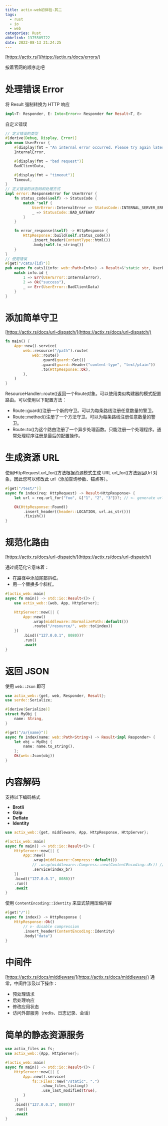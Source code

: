 ```yaml
---
title: actix-web初体验-其二
tags:
  - rust
  - io
  - web
categories: Rust
abbrlink: 1375505722
date: 2022-08-13 21:24:25
---
```


[https://actix.rs/](https://actix.rs/docs/errors/)

<!-- more -->

按着官网的顺序走吧

# 处理错误 Error

将 Result 强制转换为 HTTP 响应
```rust
impl<T: Responder, E: Into<Error>> Responder for Result<T, E>
```

自定义错误
```rust
// 定义错误的类型
#[derive(Debug, Display, Error)]
pub enum UserError {
    #[display(fmt = "An internal error occurred. Please try again later.")]
    InternalError,

    #[display(fmt = "bad request")]
    BadClientData,

    #[display(fmt = "timeout")]
    Timeout,
}
// 定义错误的状态码和处理方式
impl error::ResponseError for UserError {
    fn status_code(&self) -> StatusCode {
        match *self {
            UserError::InternalError => StatusCode::INTERNAL_SERVER_ERROR,
            _ => StatusCode::BAD_GATEWAY
        }
    }

    fn error_response(&self) -> HttpResponse {
        HttpResponse::build(self.status_code())
            .insert_header(ContentType::html())
            .body(self.to_string())
    }
}
// 使用错误
#[get("/cats/{id}")]
pub async fn cats1(info: web::Path<Info>) -> Result<&'static str, UserError> {
    match info.id {
        1 => Err(UserError::InternalError),
        2 => Ok("success"),
        _ => Err(UserError::BadClientData)
    }
}
```

# 添加简单守卫

[https://actix.rs/docs/url-dispatch/](https://actix.rs/docs/url-dispatch/)
```rust
fn main() {
    App::new().service(
        web::resource("/path").route(
            web::route()
                .guard(guard::Get())
                .guard(guard::Header("content-type", "text/plain"))
                .to(HttpResponse::Ok),
        ),
    )
}
```
ResourceHandler::route()返回一个Route对象。可以使用类似构建器的模式配置路由。可以使用以下配置方法：

* Route::guard()注册一个新的守卫。可以为每条路线注册任意数量的警卫。
* Route::method()注册了一个方法守卫。可以为每条路线注册任意数量的警卫。
* Route::to()为这个路由注册了一个异步处理函数。只能注册一个处理程序。通常处理程序注册是最后的配置操作。

# 生成资源 URL

使用HttpRequest.url_for()方法根据资源模式生成 URL
url_for()方法返回Url 对象，因此您可以修改此 url（添加查询参数、锚点等）。
```rust
#[get("/test/")]
async fn index(req: HttpRequest) -> Result<HttpResponse> {
    let url = req.url_for("foo", &["1", "2", "3"])?; // <- generate url for "foo" resource

    Ok(HttpResponse::Found()
        .insert_header((header::LOCATION, url.as_str()))
        .finish())
}
```

# 规范化路由

[https://actix.rs/docs/url-dispatch/](https://actix.rs/docs/url-dispatch/)

通过规范化它意味着：

* 在路径中添加尾部斜杠。
* 用一个替换多个斜杠。

```rust
#[actix_web::main]
async fn main() -> std::io::Result<()> {
    use actix_web::{web, App, HttpServer};

    HttpServer::new(|| {
        App::new()
            .wrap(middleware::NormalizePath::default())
            .route("/resource/", web::to(index))
    })
        .bind(("127.0.0.1", 8080))?
        .run()
        .await
}
```

# 返回 JSON

使用 <code>web::Json</code> 即可

```rust
use actix_web::{get, web, Responder, Result};
use serde::Serialize;

#[derive(Serialize)]
struct MyObj {
    name: String,
}

#[get("/a/{name}")]
async fn index(name: web::Path<String>) -> Result<impl Responder> {
    let obj = MyObj {
        name: name.to_string(),
    };
    Ok(web::Json(obj))
}
```

# 内容解码

支持以下编码格式

* **Brotli**
* **Gzip**
* **Deflate**
* **Identity**
```rust
use actix_web::{get, middleware, App, HttpResponse, HttpServer};

#[actix_web::main]
async fn main() -> std::io::Result<()> {
    HttpServer::new(|| {
        App::new()
            .wrap(middleware::Compress::default())
            // .wrap(middleware::Compress::new(ContentEncoding::Br)) // 单独设置
            .service(index_br)
    })
    .bind(("127.0.0.1", 8080))?
    .run()
    .await
}
```

使用 <code>ContentEncoding::Identity</code> 来显式禁用压缩内容
```rust
#[get("/")]
async fn index() -> HttpResponse {
    HttpResponse::Ok()
        // v- disable compression
        .insert_header(ContentEncoding::Identity)
        .body("data")
}
```


# 中间件

[https://actix.rs/docs/middleware/](https://actix.rs/docs/middleware/)
通常，中间件涉及以下操作：

* 预处理请求
* 后处理响应
* 修改应用状态
* 访问外部服务（redis、日志记录、会话）


# 简单的静态资源服务

```rust
use actix_files as fs;
use actix_web::{App, HttpServer};

#[actix_web::main]
async fn main() -> std::io::Result<()> {
    HttpServer::new(|| {
        App::new().service(
            fs::Files::new("/static", ".")
                .show_files_listing()
                .use_last_modified(true),
        )
    })
    .bind(("127.0.0.1", 8080))?
    .run()
    .await
}
```